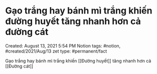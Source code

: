 # Gạo trắng hay bánh mì trắng khiến đường huyết tăng nhanh hơn cả đường cát

Created: August 13, 2021 5:54 PM
Notion tags: #notion, #created/2021/Aug/13
zet type: #permanent/fact

Gạo trắng hay bánh mì trắng khiến [[Đường huyết]]  tăng nhanh hơn cả [[Đường cát]]